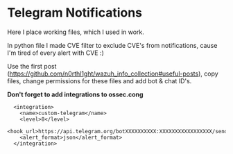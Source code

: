 # Telegram Notifications

Here I place working files, which I used  in work.

In python file I made CVE filter to exclude CVE's from notifications, cause I'm tired of every alert with CVE :)

Use the first post (https://github.com/n0rthl1ght/wazuh_info_collection#useful-posts), copy files, change permissions for these files and add bot & chat ID's.

**Don't forget to add integrations to ossec.cong**
```
  <integration>
    <name>custom-telegram</name>
    <level>8</level>
    <hook_url>https://api.telegram.org/botXXXXXXXXXX:XXXXXXXXXXXXXXXXX/sendMessage</hook_url>
    <alert_format>json</alert_format>
  </integration>
  ```
